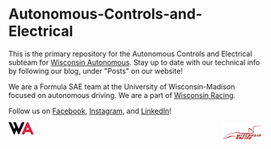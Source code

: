 # Autonomous-Controls-and-Electrical

This is the primary repository for the Autonomous Controls and Electrical subteam for [Wisconsin Autonomous](http://vehicle.slc.engr.wisc.edu/). Stay up to date with our technical info by following our blog, under "Posts" on our website!

We are a Formula SAE team at the University of Wisconsin-Madison focused on autonomous driving. We are a part of [Wisconsin Racing](https://wisconsinracing.org/). 

Follow us on [Facebook](https://www.facebook.com/wisconsinautonomous/), [Instagram](https://www.instagram.com/wisconsinautonomous/), and [LinkedIn](https://www.linkedin.com/company/wisconsin-autonomous/about/)!

<img src="https://github.com/apletta/Autonomous-Controls-and-Electrical/blob/master/Miscellaneous/WA.png" alt="Wisconsin_Autonomous_Logo" width="10%">  <img src="https://github.com/apletta/Autonomous-Controls-and-Electrical/blob/master/Miscellaneous/wisconsinRacing.png" alt="Wisconsin_Racing_Logo" width="16%" align="right">
